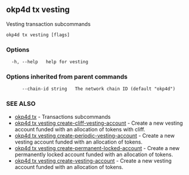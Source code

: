 ## okp4d tx vesting

Vesting transaction subcommands

```
okp4d tx vesting [flags]
```

### Options

```
  -h, --help   help for vesting
```

### Options inherited from parent commands

```
      --chain-id string   The network chain ID (default "okp4d")
```

### SEE ALSO

* [okp4d tx](okp4d_tx.md)	 - Transactions subcommands
* [okp4d tx vesting create-cliff-vesting-account](okp4d_tx_vesting_create-cliff-vesting-account.md)	 - Create a new vesting account funded with an allocation of tokens with cliff.
* [okp4d tx vesting create-periodic-vesting-account](okp4d_tx_vesting_create-periodic-vesting-account.md)	 - Create a new vesting account funded with an allocation of tokens.
* [okp4d tx vesting create-permanent-locked-account](okp4d_tx_vesting_create-permanent-locked-account.md)	 - Create a new permanently locked account funded with an allocation of tokens.
* [okp4d tx vesting create-vesting-account](okp4d_tx_vesting_create-vesting-account.md)	 - Create a new vesting account funded with an allocation of tokens.
